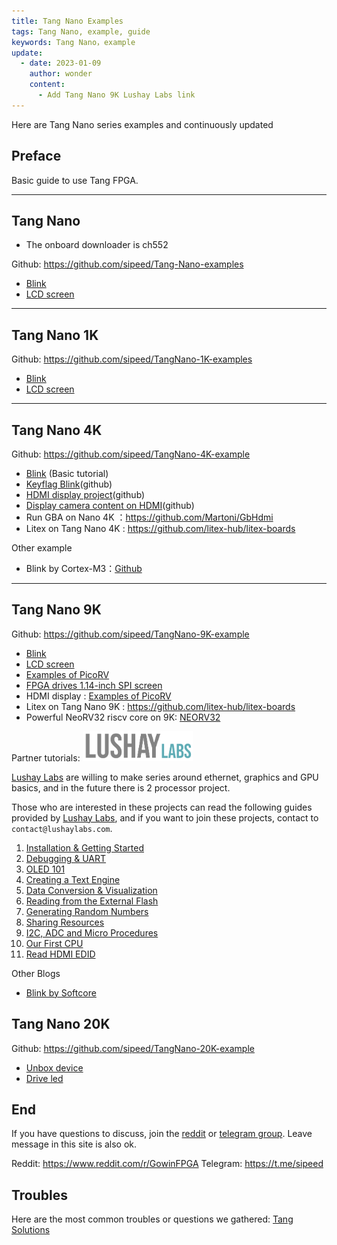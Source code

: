 ```yaml
---
title: Tang Nano Examples
tags: Tang Nano, example, guide
keywords: Tang Nano，example
update:
  - date: 2023-01-09
    author: wonder
    content:
      - Add Tang Nano 9K Lushay Labs link
---
```


Here are Tang Nano series examples and continuously updated

## Preface

Basic guide to use Tang FPGA.

---

## Tang Nano

- The onboard downloader is ch552

Github: https://github.com/sipeed/Tang-Nano-examples

- [Blink](./../Tang-Nano/examples/led/led.md)
- [LCD screen](./../Tang-Nano/examples/lcd.md)

---

## Tang Nano 1K

Github: https://github.com/sipeed/TangNano-1K-examples

- [Blink](./../Tang-Nano-1K/examples/led/led.md)
- [LCD screen](./../Tang-Nano-1K/examples/lcd.md)

---
## Tang Nano 4K

Github: https://github.com/sipeed/TangNano-4K-example

- [Blink](./../Tang-Nano-4K/examples/led.md) (Basic tutorial)
- [Keyflag Blink](https://github.com/sipeed/TangNano-4K-example/tree/main/key_blink)(github)
- [HDMI display project](https://github.com/sipeed/TangNano-4K-example/tree/main/hdmi_720p)(github)
- [Display camera content on HDMI](https://github.com/sipeed/TangNano-4K-example/tree/main/camera_hdmi)(github)
- Run GBA on Nano 4K ：https://github.com/Martoni/GbHdmi
- Litex on Tang Nano 4K : https://github.com/litex-hub/litex-boards

Other example

- Blink by Cortex-M3：[Github](https://github.com/verilog-indeed/gowin_fpga_tutorials)

---
## Tang Nano 9K

Github: https://github.com/sipeed/TangNano-9K-example

- [Blink](./../Tang-Nano-9K/examples/led.md)
- [LCD screen](./../Tang-Nano-9K/examples/rgb_screen.md)
- [Examples of PicoRV](./../Tang-Nano-9K/examples/picorv.md)
- [FPGA drives 1.14-inch SPI screen](./../Tang-Nano-9K/examples/spi_lcd.md)
- HDMI display : [Examples of PicoRV](./../Tang-Nano-9K/examples/picorv.md)
- Litex on Tang Nano 9K : https://github.com/litex-hub/litex-boards
- Powerful NeoRV32 riscv core on 9K: [NEORV32](./../Tang-Nano-9K/examples/neorv32.md)

Partner tutorials:
<a href="https://learn.lushaylabs.com/tang-nano-series/"><img src="./../../../zh/tang/common-doc/assets/lushaylab_logo.png" alt="lushaylab_logo" width="35%"></a>

[Lushay Labs](https://lushaylabs.com/) are willing to make series around ethernet, graphics and GPU basics, and in the future there is 2 processor project.

Those who are interested in these projects can read the following guides provided by [Lushay Labs](https://lushaylabs.com/), and if you want to join these projects, contact to `contact@lushaylabs.com`.

1. [Installation & Getting Started](https://learn.lushaylabs.com/getting-setup-with-the-tang-nano-9k/)
2. [Debugging & UART](https://learn.lushaylabs.com/tang-nano-9k-debugging/)
3. [OLED 101](https://learn.lushaylabs.com/tang-nano-9k-graphics/)
4. [Creating a Text Engine](https://learn.lushaylabs.com/tang-nano-9k-creating-a-text-engine/)
5. [Data Conversion & Visualization](https://learn.lushaylabs.com/tang-nano-9k-data-visualization/)
6. [Reading from the External Flash](https://learn.lushaylabs.com/tang-nano-9k-reading-the-external-flash/)
7. [Generating Random Numbers](https://learn.lushaylabs.com/tang-nano-9k-generating-random/)
8. [Sharing Resources](https://learn.lushaylabs.com/tang-nano-9k-sharing-resources/)
9. [I2C, ADC and Micro Procedures](https://learn.lushaylabs.com/i2c-adc-micro-procedures/)
10. [Our First CPU](https://learn.lushaylabs.com/tang-nano-9k-first-processor/)
11. [Read HDMI EDID](https://learn.lushaylabs.com/tang-nano-9k-project-edid/)

Other Blogs

- [Blink by Softcore](https://blog.ruux.de/tang-nano-9k-softcore-blink)

## Tang Nano 20K

Github: https://github.com/sipeed/TangNano-20K-example

- [Unbox device](https://wiki.sipeed.com/hardware/en/tang/tang-nano-20k/example/unbox.html)
- [Drive led](https://wiki.sipeed.com/hardware/en/tang/tang-nano-20k/example/led.html)

## End

If you have questions to discuss, join the [reddit](https://www.reddit.com/r/GowinFPGA) or [telegram group](https://t.me/sipeed). Leave message in this site is also ok.

Reddit: https://www.reddit.com/r/GowinFPGA
Telegram: https://t.me/sipeed

## Troubles

Here are the most common troubles or questions we gathered: [Tang Solutions](https://wiki.sipeed.com/hardware/en/tang/common-doc/questions.html)
